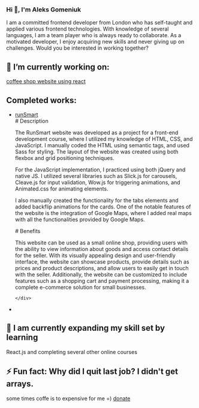 ### Hi 👋, I'm Aleks Gomeniuk
<p>I am a committed frontend developer from London who has self-taught and applied various frontend technologies. With knowledge of several languages, I am a team player who is always ready to collaborate. As a motivated developer, I enjoy acquiring new skills and never giving up on challenges. Would you be interested in working together?</p>

## 🔭 I’m currently working on: 
<p><a href="https://test.webdeveloperaleks.com/build/">coffee shop website using react</a></p>

## Completed works: 
  <ul>
  <li><a href="https://webdeveloperaleks.com/portfolio/runSmart/index.html">runSmart</a>
    <div>
      # Description 
      <p>The RunSmart website was developed as a project for a front-end development course, where I utilized my knowledge of HTML, CSS, and JavaScript. I manually coded           the HTML using semantic tags, and used Sass for styling. The layout of the website was created using both flexbox and grid positioning techniques.</p>
      <p>For the JavaScript implementation, I practiced using both jQuery and native JS. I utilized several libraries such as Slick.js for carousels, Cleave.js for input           validation, Wow.js for triggering animations, and Animated.css for animating elements.</p>
      <p>I also manually created the functionality for the tabs elements and added backflip animations for the cards. One of the notable features of the website is the             integration of Google Maps, where I added real maps with all the functionalities provided by Google Maps.</p>
   </div>
    <div>
      # Benefits 
      <p>This website can be used as a small online shop, providing users with the ability to view information about goods and access contact details for the seller. With its visually appealing design and user-friendly interface, the website can showcase products, provide details such as prices and product descriptions, and allow users to easily get in touch with the seller. Additionally, the website can be customized to include features such as a shopping cart and payment processing, making it a complete e-commerce solution for small businesses.</p>
    
    </div>
  <li>
  </ul>

## 🌱 I am currently expanding my skill set by learning
<p>React.js and completing several other online courses</p>

## ⚡ Fun fact: Why did I quit last job? I didn't get arrays.

some times coffe is to expensive for me =) <a href="https://www.buymeacoffee.com/agsfinksn" >donate</a> 

